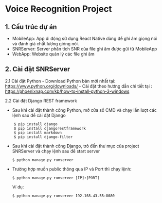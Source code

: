 # Voice Recognition Project

## 1. Cấu trúc dự án
  - MobileApp: App di động sử dụng React Native dùng để ghi âm giọng nói và đánh giá chất lượng gióng nói.
  - SNRServer: Server phân tích SNR của file ghi âm được gửi từ MobileApp
  - WebApp: Website quản lý các file ghi âm

## 2. Cài đặt SNRServer

  2.1 Cài đặt Python
    - Download Python bản mới nhất tại: https://www.python.org/downloads/
    - Cài đặt theo hướng dẫn chi tiết tại : https://phoenixnap.com/kb/how-to-install-python-3-windows
    
  2.2 Cài đặt Django REST framework
   - Sau khi cài đặt thành công Python, mở cửa sổ CMD và chạy lần lượt các lệnh sau để cài đặt Django
```
    $ pip install django
    $ pip install djangorestframework 
    $ pip install markdown
    $ pip install django-filter
```
   - Sau khi cài đặt thành công Django, trỏ đến thư mục của project SNRServer và chạy lệnh sau để start server
      ```
      $ python manage.py runserver
      ```
   - Trường hợp muốn public thông qua IP và Port thì chạy lệnh:
    
      ```
      $ python manage.py runserver [IP]:[PORT]
      ```
      Ví dụ: 
      ```
      $ python manage.py runserver 192.168.43.55:8080
      ```
